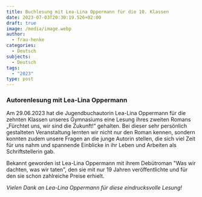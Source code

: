 ```yaml
---
title: Buchlesung mit Lea-Lina Oppermann für die 10. Klassen
date: 2023-07-03T20:30:19.526+02:00
draft: true
image: /media/image.webp
author:
  - frau-henke
categories:
  - Deutsch
subjects:
  - Deutsch
tags:
  - "2023"
type: post
---
```

### **Autorenlesung mit Lea-Lina Oppermann** 

Am 29.06.2023 hat die Jugendbuchautorin Lea-Lina Oppermann für die zehnten Klassen unseres Gymnasiums eine Lesung ihres zweiten Romans „Fürchtet uns, wir sind die Zukunft!“ gehalten. Bei dieser sehr persönlich gestalteten Veranstaltung lernten wir nicht nur den Roman kennen, sondern konnten zudem unsere Fragen an die junge Autorin stellen, die sich viel Zeit für uns nahm und spannende Einblicke in ihr Leben und Arbeiten als Schriftstellerin gab.

Bekannt geworden ist Lea-Lina Oppermann mit ihrem Debütroman "Was wir dachten, was wir taten", den sie mit nur 19 Jahren veröffentlichte und für den sie schon zahlreiche Preise erhielt.

_Vielen Dank an Lea-Lina Oppermann für diese eindrucksvolle Lesung!_ 
